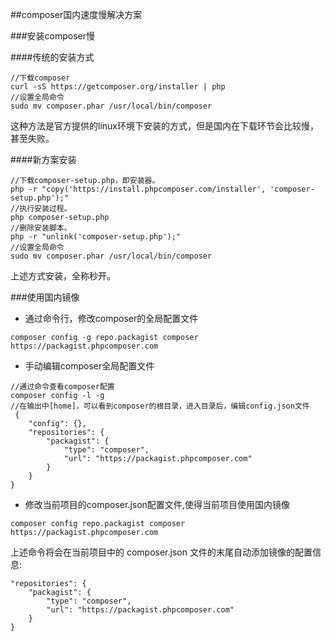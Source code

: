 ##composer国内速度慢解决方案

###安装composer慢

####传统的安装方式

```
//下载composer
curl -sS https://getcomposer.org/installer | php
//设置全局命令
sudo mv composer.phar /usr/local/bin/composer
```

这种方法是官方提供的linux环境下安装的方式，但是国内在下载环节会比较慢，甚至失败。

####新方案安装

```
//下载composer-setup.php，即安装器。
php -r "copy('https://install.phpcomposer.com/installer', 'composer-setup.php');"
//执行安装过程。
php composer-setup.php
//删除安装脚本。
php -r "unlink('composer-setup.php');"
//设置全局命令
sudo mv composer.phar /usr/local/bin/composer
```

上述方式安装，全称秒开。

###使用国内镜像

- 通过命令行，修改composer的全局配置文件

```
composer config -g repo.packagist composer https://packagist.phpcomposer.com
```

- 手动编辑composer全局配置文件

```
//通过命令查看composer配置
composer config -l -g
//在输出中[home]，可以看到composer的根目录，进入目录后，编辑config.json文件
 {
    "config": {},
    "repositories": {
        "packagist": {
            "type": "composer",
            "url": "https://packagist.phpcomposer.com"
        }
    }
}
```

- 修改当前项目的composer.json配置文件,使得当前项目使用国内镜像

```
composer config repo.packagist composer https://packagist.phpcomposer.com
```

上述命令将会在当前项目中的 composer.json 文件的末尾自动添加镜像的配置信息:

```
"repositories": {
    "packagist": {
        "type": "composer",
        "url": "https://packagist.phpcomposer.com"
    }
}
```